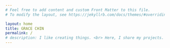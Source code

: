 ```yaml
---
# Feel free to add content and custom Front Matter to this file.
# To modify the layout, see https://jekyllrb.com/docs/themes/#overriding-theme-defaults

layout: home
title: GRACE CHIN
permalink: /
# description: I like creating things. <br> Here, I share my projects.
---
```


